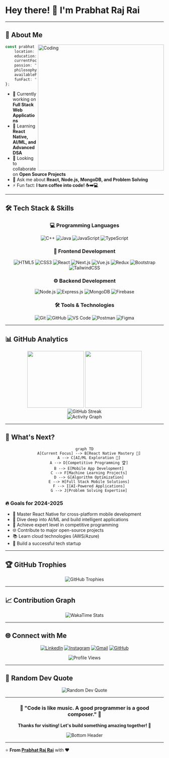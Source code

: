 # Hey there! 👋 I'm Prabhat Raj Rai

---

## 🚀 About Me

<img align="right" alt="Coding" width="400" src="https://cdn.dribbble.com/users/1162077/screenshots/3848914/programmer.gif">

```typescript
const prabhat = {
    location: "Bhilai, India 🇮🇳",
    education: "Rungta College of Engineering & Technology",
    currentFocus: "Full Stack Development & DSA",
    passion: "Building innovative solutions 💻",
    philosophy: "Knowledge is limitless 🧠",
    availableFor: "Collaborations & Learning opportunities",
    funFact: "I debug with console.log and I'm not ashamed! 😄"
};
```

- 🔭 Currently working on **Full Stack Web Applications**
- 🌱 Learning **React Native, AI/ML, and Advanced DSA**
- 👯 Looking to collaborate on **Open Source Projects**
- 💬 Ask me about **React, Node.js, MongoDB, and Problem Solving**
- ⚡ Fun fact: **I turn coffee into code! ☕➡️💻**

---

## 🛠️ Tech Stack & Skills

<div align="center">

### 💻 Programming Languages
![C++](https://img.shields.io/badge/C++-%2300599C.svg?style=for-the-badge&logo=c%2B%2B&logoColor=white)
![Java](https://img.shields.io/badge/Java-%23ED8B00.svg?style=for-the-badge&logo=java&logoColor=white)
![JavaScript](https://img.shields.io/badge/JavaScript-%23323330.svg?style=for-the-badge&logo=javascript&logoColor=%23F7DF1E)
![TypeScript](https://img.shields.io/badge/TypeScript-%23007ACC.svg?style=for-the-badge&logo=typescript&logoColor=white)

### 🎨 Frontend Development
![HTML5](https://img.shields.io/badge/HTML5-%23E34F26.svg?style=for-the-badge&logo=html5&logoColor=white)
![CSS3](https://img.shields.io/badge/CSS3-%231572B6.svg?style=for-the-badge&logo=css3&logoColor=white)
![React](https://img.shields.io/badge/React-%2320232a.svg?style=for-the-badge&logo=react&logoColor=%2361DAFB)
![Next.js](https://img.shields.io/badge/Next.js-black?style=for-the-badge&logo=next.js&logoColor=white)
![Vue.js](https://img.shields.io/badge/Vue.js-%2335495e.svg?style=for-the-badge&logo=vuedotjs&logoColor=%234FC08D)
![Redux](https://img.shields.io/badge/Redux-%23593d88.svg?style=for-the-badge&logo=redux&logoColor=white)
![Bootstrap](https://img.shields.io/badge/Bootstrap-%23563D7C.svg?style=for-the-badge&logo=bootstrap&logoColor=white)
![TailwindCSS](https://img.shields.io/badge/Tailwind-%2338B2AC.svg?style=for-the-badge&logo=tailwind-css&logoColor=white)

### ⚙️ Backend Development
![Node.js](https://img.shields.io/badge/Node.js-6DA55F?style=for-the-badge&logo=node.js&logoColor=white)
![Express.js](https://img.shields.io/badge/Express.js-%23404d59.svg?style=for-the-badge&logo=express&logoColor=%2361DAFB)
![MongoDB](https://img.shields.io/badge/MongoDB-%234ea94b.svg?style=for-the-badge&logo=mongodb&logoColor=white)
![Firebase](https://img.shields.io/badge/Firebase-%23039BE5.svg?style=for-the-badge&logo=firebase)

### 🛠️ Tools & Technologies
![Git](https://img.shields.io/badge/Git-%23F05033.svg?style=for-the-badge&logo=git&logoColor=white)
![GitHub](https://img.shields.io/badge/GitHub-%23121011.svg?style=for-the-badge&logo=github&logoColor=white)
![VS Code](https://img.shields.io/badge/VS%20Code-0078d4.svg?style=for-the-badge&logo=visual-studio-code&logoColor=white)
![Postman](https://img.shields.io/badge/Postman-FF6C37?style=for-the-badge&logo=postman&logoColor=white)
![Figma](https://img.shields.io/badge/Figma-%23F24E1E.svg?style=for-the-badge&logo=figma&logoColor=white)

</div>

---

## 📊 GitHub Analytics

<div align="center">
  <img height="180em" src="https://github-readme-stats.vercel.app/api?username=Rai-prabhatraj&show_icons=true&theme=tokyonight&include_all_commits=true&count_private=true"/>
  <img height="180em" src="https://github-readme-stats.vercel.app/api/top-langs/?username=Rai-prabhatraj&layout=compact&langs_count=8&theme=tokyonight"/>
</div>

<div align="center">
  <img src="https://github-readme-streak-stats.herokuapp.com/?user=Rai-prabhatraj&theme=tokyonight" alt="GitHub Streak"/>
</div>

<div align="center">
  <img src="https://github-readme-activity-graph.vercel.app/graph?username=Rai-prabhatraj&theme=tokyo-night&bg_color=1a1b27&color=9745f5&line=9745f5&point=403d3d&area=true&hide_border=true" alt="Activity Graph"/>
</div>

---

## 🎯 What's Next?

<div align="center">

```mermaid
graph TD
    A[Current Focus] --> B[React Native Mastery 📱]
    A --> C[AI/ML Exploration 🤖]
    A --> D[Competitive Programming 🏆]
    B --> E[Mobile App Development]
    C --> F[Machine Learning Projects]
    D --> G[Algorithm Optimization]
    E --> H[Full Stack Mobile Solutions]
    F --> I[AI-Powered Applications]
    G --> J[Problem Solving Expertise]
```

</div>

### 🔥 Goals for 2024-2025
- 🚀 Master React Native for cross-platform mobile development
- 🤖 Dive deep into AI/ML and build intelligent applications
- 🏅 Achieve expert level in competitive programming
- 🌐 Contribute to major open-source projects
- 📚 Learn cloud technologies (AWS/Azure)
- 🎯 Build a successful tech startup

---

## 🏆 GitHub Trophies

<div align="center">
  <img src="https://github-profile-trophy.vercel.app/?username=Rai-prabhatraj&theme=tokyonight&no-frame=false&no-bg=false&margin-w=4&row=1" alt="GitHub Trophies"/>
</div>

---

## 📈 Contribution Graph

<div align="center">
  <img src="https://github-readme-stats.vercel.app/api/wakatime?username=Rai-prabhatraj&theme=tokyonight" alt="WakaTime Stats"/>
</div>

---

## 🌐 Connect with Me

<div align="center">

[![LinkedIn](https://img.shields.io/badge/LinkedIn-%230077B5.svg?style=for-the-badge&logo=linkedin&logoColor=white)](https://www.linkedin.com/in/prabhat-raj-rai-81984b196/)
[![Instagram](https://img.shields.io/badge/Instagram-%23E4405F.svg?style=for-the-badge&logo=Instagram&logoColor=white)](https://www.instagram.com/rai.prabhatraj/)
[![Gmail](https://img.shields.io/badge/Gmail-D14836?style=for-the-badge&logo=gmail&logoColor=white)](mailto:prabhatrajrai4@gmail.com)
[![GitHub](https://img.shields.io/badge/GitHub-%23121011.svg?style=for-the-badge&logo=github&logoColor=white)](https://github.com/Rai-prabhatraj)

</div>

<div align="center">
  <img src="https://komarev.com/ghpvc/?username=Rai-prabhatraj&label=Profile%20views&color=0e75b6&style=flat" alt="Profile Views"/>
</div>

---

## 💭 Random Dev Quote

<div align="center">
  <img src="https://quotes-github-readme.vercel.app/api?type=horizontal&theme=tokyonight" alt="Random Dev Quote"/>
</div>

---

<div align="center">
  <h3>🎵 "Code is like music. A good programmer is a good composer." 🎵</h3>
  
  **Thanks for visiting! Let's build something amazing together! 🚀**
  
  <img src="https://raw.githubusercontent.com/Trilokia/Trilokia/379277808c61ef204768a61bbc5d25bc7798ccf1/bottom_header.svg" alt="Bottom Header"/>
</div>

---

⭐️ **From [Prabhat Raj Rai](https://github.com/Rai-prabhatraj)** with ❤️
